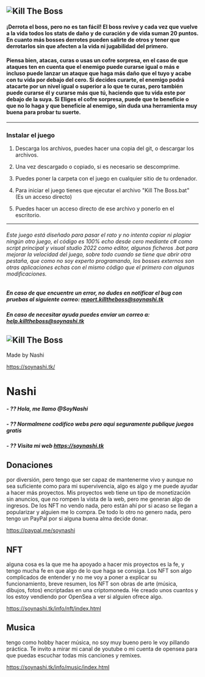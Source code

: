 ## ![Kill The Boss](https://app.soynashi.tk/ktm/logon.png)
 
####  ¡Derrota el boss, pero no es tan fácil! El boss revive y cada vez que vuelve a la vida todos los stats de daño y de curación y de vida suman 20 puntos. En cuanto más bosses derrotes pueden salirte de otros y tener que derrotarlos sin que afecten a la vida ni jugabilidad del primero.

####  Piensa bien, atacas, curas o usas un cofre sorpresa, en el caso de que ataques ten en cuenta que el enemigo puede curarse igual o más e incluso puede lanzar un ataque que haga más daño que el tuyo y acabe con tu vida por debajo del cero. Si decides curarte, el enemigo podrá atacarte por un nivel igual o superior a lo que te curas, pero también puede curarse él y curarse más que tú, haciendo que tu vida este por debajo de la suya. Si Eliges el cofre sorpresa, puede que te beneficie o que no lo haga y que beneficie al enemigo, sin duda una herramienta muy buena para probar tu suerte.

---

###  Instalar el juego

1. Descarga los archivos, puedes hacer una copia del git, o descargar los archivos.

2. Una vez descargado o copiado, si es necesario se descomprime.

3. Puedes poner la carpeta con el juego en cualquier sitio de tu ordenador.

4. Para iniciar el juego tienes que ejecutar el archivo "Kill The Boss.bat" (Es un acceso directo)

5. Puedes hacer un acceso directo de ese archivo y ponerlo en el escritorio.

---

######  Este juego está diseñado para pasar el rato y no intenta copiar ni plagiar ningún otro juego, el código es 100% echo desde cero mediante c# como script principal y visual studio 2022 como editor, algunos ficheros .bat para mejorar la velocidad del juego, sobre todo cuando se tiene que abrir otra pestaña, que como no soy experto programando, los bosses externos son otras aplicaciones echas con el mismo código que el primero con algunas modificaciones.

#####  En caso de que encuentre un error, no dudes en notificar el bug con pruebas al siguiente correo: report.killtheboss@soynashi.tk

#####  En caso de necesitar ayuda puedes enviar un correo a: help.killtheboss@soynashi.tk


![Kill The Boss](https://app.soynashi.tk/ktm/logoxl.png)
---

Made by Nashi

https://soynashi.tk/

#  Nashi

#####  - ?? Hola, me llamo @SoyNashi

#####  - ?? Normalmene codifico webs pero aqui seguramente publique juegos gratis

#####  - ?? Visita mi web https://soynashi.tk

##  Donaciones

por diversión, pero tengo que ser capaz de mantenerme vivo y aunque no sea suficiente como para mi supervivencia, algo es algo y me puede ayudar a hacer más proyectos. Mis proyectos web tiene un tipo de monetización sin anuncios, que no rompen la vista de la web, pero me generan algo de ingresos. De los NFT no vendo nada, pero están ahí por si acaso se llegan a popularizar y alguien me lo compra. De todo lo otro no genero nada, pero tengo un PayPal por si alguna buena alma decide donar.

https://paypal.me/soynashi

##  NFT

alguna cosa es la que me ha apoyado a hacer mis proyectos es la fe, y tengo mucha fe en que algo de lo que haga se consiga. Los NFT son algo complicados de entender y no me voy a poner a explicar su funcionamiento, breve resumen, los NFT son obras de arte (música, dibujos, fotos) encriptadas en una criptomoneda. He creado unos cuantos y los estoy vendiendo por OpenSea a ver si alguien ofrece algo.

https://soynashi.tk/info/nft/index.html

##  Musica

tengo como hobby hacer música, no soy muy bueno pero le voy pillando práctica. Te invito a mirar mi canal de youtube o mi cuenta de opensea para que puedas escuchar todas mis canciones y remixes.

https://soynashi.tk/info/music/index.html
